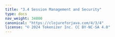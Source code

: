```yaml
---
title: "3.4 Session Management and Security"
type: docs
nav_weight: 34000
canonical: "https://clojureforjava.com/4/3/4"
license: "© 2024 Tokenizer Inc. CC BY-NC-SA 4.0"
---
```


